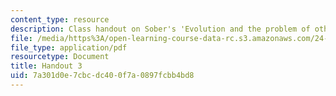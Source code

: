 ```yaml
---
content_type: resource
description: Class handout on Sober's 'Evolution and the problem of other minds?'
file: /media/https%3A/open-learning-course-data-rc.s3.amazonaws.com/24-500-other-minds-spring-2003/7a301d0e7cbcdc400f7a0897fcbb4bd8_h3_24500s03.pdf
file_type: application/pdf
resourcetype: Document
title: Handout 3
uid: 7a301d0e-7cbc-dc40-0f7a-0897fcbb4bd8
---
```


